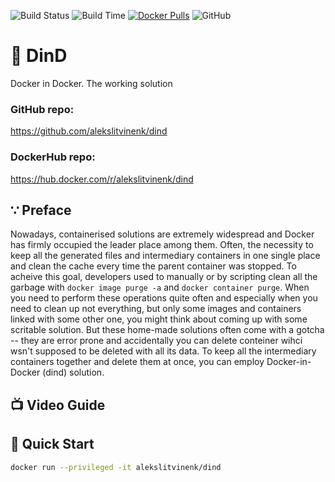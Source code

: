 ![Build Status](https://cicd.dockovpn.io/build/dind)
![Build Time](https://cicd.dockovpn.io/built/dind)
[![Docker Pulls](https://img.shields.io/docker/pulls/alekslitvinenk/dind.svg)](https://hub.docker.com/r/alekslitvinenk/dind/)
![GitHub](https://img.shields.io/github/license/alekslitvinenk/dind)

# 💎 DinD
Docker in Docker. The working solution

### GitHub repo:
https://github.com/alekslitvinenk/dind
### DockerHub repo:
https://hub.docker.com/r/alekslitvinenk/dind

## ∵ Preface
Nowadays, containerised solutions are extremely widespread and Docker has firmly occupied the leader place among them. Often, the necessity to keep all the generated files and intermediary containers in one single place and clean the cache every time the parent container was stopped. To acheive this goal, developers used to manually or by scripting clean all the garbage with `docker image purge -a` and `docker container purge`. When you need to perform these operations quite often and especially when you need to clean up not everything, but only some images and containers linked with some other one, you might think about coming up with some scritable solution. But these home-made solutions often come with a gotcha -- they are error prone and accidentally you can delete conteiner wihci wsn't supposed to be deleted with all its data. To keep all the intermediary containers together and delete them at once, you can employ Docker-in-Docker (dind) solution.

## 📺 Video Guide

## 🚀 Quick Start
```bash
docker run --privileged -it alekslitvinenk/dind
```
